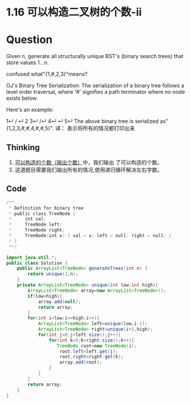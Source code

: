# 1.16  可以构造二叉树的个数-ii

# Question
Given n, generate all structurally unique BST's (binary search trees) that store values 1...n.

confused what"{1,#,2,3}"means? 

OJ's Binary Tree Serialization:
The serialization of a binary tree follows a level order traversal, where '#' signifies a path terminator where no node exists below.

Here's an example:

   1↵  / ↵ 2   3↵    /↵   4↵    ↵     5↵
The above binary tree is serialized as"{1,2,3,#,#,4,#,#,5}".
译： 表示将所有的情况都打印出来  

## Thinking
1. [可以构造的个数（输出个数）](https://github.com/maycope/Leetcode-Classic/blob/master/Chapter01-Tree/1.15%20%E5%8F%AF%E4%BB%A5%E6%9E%84%E9%80%A0%E4%BA%8C%E5%8F%89%E6%A0%91%E7%9A%84%E4%B8%AA%E6%95%B0.md)中，我们输出
了可以构造的个数。
2. 这道题目需要我们输出所有的情况,使用递归循环解决左右字数。

## Code
```java
/**
 * Definition for binary tree
 * public class TreeNode {
 *     int val;
 *     TreeNode left;
 *     TreeNode right;
 *     TreeNode(int x) { val = x; left = null; right = null; }
 * }
 **/

import java.util.*;
public class Solution {
    public ArrayList<TreeNode> generateTrees(int n) {
        return unique(1,n);
    }
    private ArrayList<TreeNode> unique(int low,int high){
        ArrayList<TreeNode> array=new ArrayList<TreeNode>();
        if(low>high){
            array.add(null);
            return array;
        }
        for(int i=low;i<=high;i++){
            ArrayList<TreeNode> left=unique(low,i-1);
            ArrayList<TreeNode> right=unique(i+1,high);
            for(int j=0;j<left.size();j++){
                for(int k=0;k<right.size();k++){
                   TreeNode root=new TreeNode(i);
                    root.left=left.get(j);
                    root.right=right.get(k);
                    array.add(root);
                }
            }
        }
        return array;
    }
}
```
